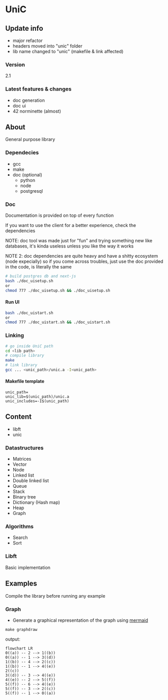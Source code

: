 # UniC

## Update info

- major refactor
- headers moved into "unic" folder
- lib name changed to "unic" (makefile & link affected)

### Version
2.1

### Latest features & changes

- doc generation
- doc ui
- 42 norminette (almost)

## About

General purpose library

### Dependecies

- gcc
- make
- doc (optional)
	- python
	- node
	- postgresql

### Doc
Documentation is provided on top of every function

If you want to use the client for a better experience, check the dependencies

NOTE: doc tool was made just for "fun" and trying something new like databases, it's kinda useless unless you like the way it works

NOTE 2: doc dependencies are quite heavy and have a shitty ecosystem (node expecially) so if you come across troubles, just use the doc provided in the code, is literally the same

```sh
# build postgres db and next-js
bash ./doc_uisetup.sh
or
chmod 777 ./doc_uisetup.sh && ./doc_uisetup.sh
```

#### Run UI

```sh
bash ./doc_uistart.sh
or
chmod 777 ./doc_uistart.sh && ./doc_uistart.sh
```

### Linking

```sh
# go inside UniC path
cd <lib path>
# compile library
make
# link library
gcc ... <unic_path>/unic.a -I<unic_path>
```

#### Makefile template

```make
unic_path=
unic_lib=$(unic_path)/unic.a
unic_includes=-I$(unic_path)
```

## Content

- libft
- unic

### Datastructures

- Matrices
- Vector
- Node
- Linked list
- Double linked list
- Queue
- Stack
- Binary tree
- Dictionary (Hash map)
- Heap
- Graph

### Algorithms

- Search
- Sort

### Libft

Basic implementation

## Examples

Compile the library before running any example

### Graph

- Generate a graphical representation of the graph using [mermaid](https://github.com/mermaid-js/mermaid)

```make
make graphdraw
```

output:

```mermaid
flowchart LR
0((a)) -- 2 --> 1((b))
0((a)) -- 1 --> 3((d))
1((b)) -- 4 --> 2((c))
1((b)) -- 1 --> 4((e))
2((c))
3((d)) -- 3 --> 4((e))
4((e)) -- 2 --> 5((f))
5((f)) -- 6 --> 4((e))
5((f)) -- 3 --> 2((c))
5((f)) -- 1 --> 0((a))
```
